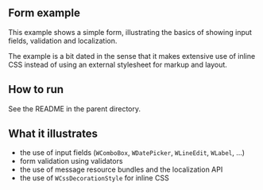 Form example
------------

This example shows a simple form, illustrating the basics of showing
input fields, validation and localization.

The example is a bit dated in the sense that it makes extensive use of
inline CSS instead of using an external stylesheet for markup and
layout.

How to run
----------

See the README in the parent directory.

What it illustrates
-------------------

- the use of input fields (`WComboBox`, `WDatePicker`, `WLineEdit`,
  `WLabel`, ...)
- form validation using validators
- the use of message resource bundles and the localization API
- the use of `WCssDecorationStyle` for inline CSS